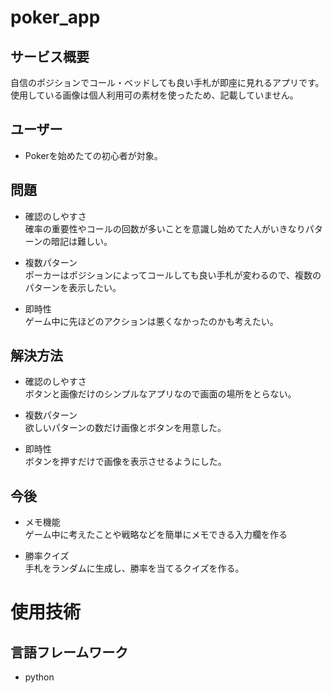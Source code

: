 # poker_app

## サービス概要
自信のポジションでコール・ベッドしても良い手札が即座に見れるアプリです。
使用している画像は個人利用可の素材を使ったため、記載していません。

## ユーザー
- Pokerを始めたての初心者が対象。

## 問題
- 確認のしやすさ<br>
確率の重要性やコールの回数が多いことを意識し始めてた人がいきなりパターンの暗記は難しい。<br>

- 複数パターン<br>
ポーカーはポジションによってコールしても良い手札が変わるので、複数のパターンを表示したい。<br>

- 即時性<br>
ゲーム中に先ほどのアクションは悪くなかったのかも考えたい。

## 解決方法
- 確認のしやすさ<br>
ボタンと画像だけのシンプルなアプリなので画面の場所をとらない。<br>

- 複数パターン<br>
欲しいパターンの数だけ画像とボタンを用意した。<br>

- 即時性<br>
ボタンを押すだけで画像を表示させるようにした。<br>

## 今後
- メモ機能<br>
ゲーム中に考えたことや戦略などを簡単にメモできる入力欄を作る<br>

- 勝率クイズ<br>
手札をランダムに生成し、勝率を当てるクイズを作る。


# 使用技術
## 言語フレームワーク
- python
